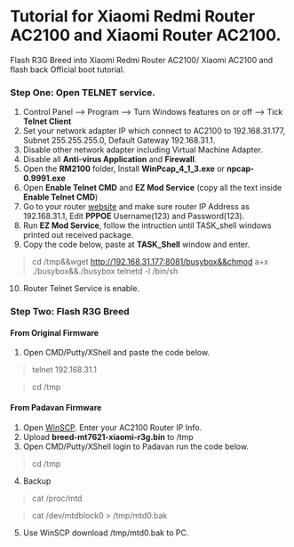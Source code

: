 # Tutorial for Xiaomi Redmi Router AC2100 and Xiaomi Router AC2100.
Flash R3G Breed into Xiaomi Redmi Router AC2100/ Xiaomi AC2100 and flash back Official boot tutorial.

### Step One: Open **TELNET** service.
1. Control Panel --> Program --> Turn Windows features on or off --> Tick **Telnet Client**
2. Set your network adapter IP which connect to AC2100 to 192.168.31.177, Subnet 255.255.255.0, Default Gateway 192.168.31.1.
3. Disable other network adapter including Virtual Machine Adapter.
4. Disable all **Anti-virus Application** and **Firewall**.
5. Open the **RM2100** folder, Install **WinPcap_4_1_3.exe** or **npcap-0.9991.exe**
6. Open **Enable Telnet CMD** and **EZ Mod Service** (copy all the text inside **Enable Telnet CMD**)
7. Go to your router [website](miwifi.com) and make sure router IP Address as 192.168.31.1, Edit **PPPOE** Username(123) and Password(123).
8. Run **EZ Mod Service**, follow the intruction until TASK_shell windows printed out received package.
9. Copy the code below, paste at **TASK_Shell** window and enter.
> cd /tmp&&wget http://192.168.31.177:8081/busybox&&chmod a+x ./busybox&&./busybox telnetd -l /bin/sh
10. Router Telnet Service is enable.

### Step Two: Flash R3G Breed
#### From Original Firmware
1. Open CMD/Putty/XShell and paste the code below.
> telnet 192.168.31.1

> cd /tmp

#### From Padavan Firmware
1. Open [WinSCP](https://winscp.net/eng/download.php). Enter your AC2100 Router IP Info.
2. Upload **breed-mt7621-xiaomi-r3g.bin** to /tmp
3. Open CMD/Putty/XShell login to Padavan run the code below.
> cd /tmp
4. Backup
> cat /proc/mtd

> cat /dev/mtdblock0 > /tmp/mtd0.bak

5. Use WinSCP download /tmp/mtd0.bak to PC.

